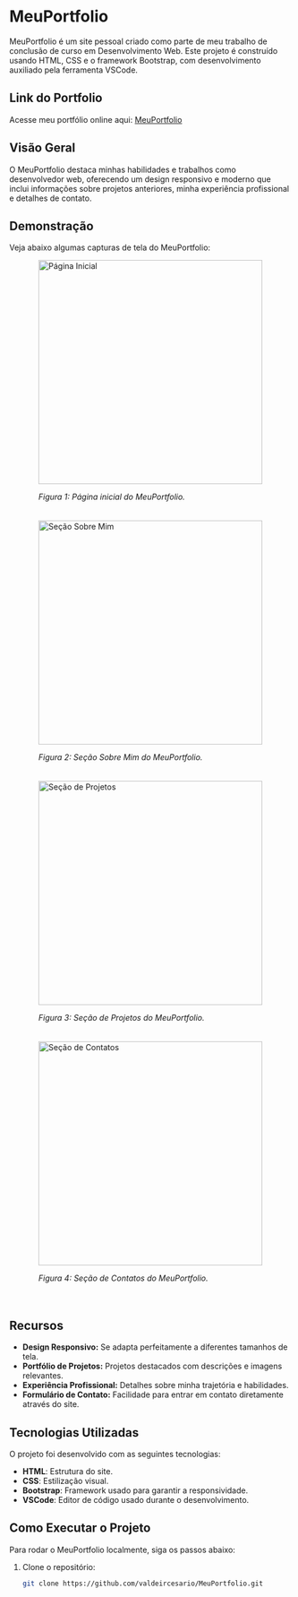 # MeuPortfolio

MeuPortfolio é um site pessoal criado como parte de meu trabalho de conclusão de curso em Desenvolvimento Web. Este projeto é construído usando HTML, CSS e o framework Bootstrap, com desenvolvimento auxiliado pela ferramenta VSCode.

## Link do Portfolio

Acesse meu portfólio online aqui: [MeuPortfolio](https://valdeircesario.github.io/MeuPortfolio-html/index.html)

## Visão Geral

O MeuPortfolio destaca minhas habilidades e trabalhos como desenvolvedor web, oferecendo um design responsivo e moderno que inclui informações sobre projetos anteriores, minha experiência profissional e detalhes de contato.

## Demonstração

Veja abaixo algumas capturas de tela do MeuPortfolio:

<div style="display: flex; flex-direction: column; align-items: center; justify-content: center;">
    <div style="margin-bottom: 20px;">
        <img src="https://github.com/valdeircesario/MeuPortfolio-html/assets/135670289/065e30b6-22c3-462d-8497-e8c6b4e82ea9" alt="Página Inicial" width="400">
        <p><em>Figura 1: Página inicial do MeuPortfolio.</em></p>
    </div>
    <div style="margin-bottom: 20px;">
        <img src="https://github.com/valdeircesario/MeuPortfolio-html/assets/135670289/73f85670-c7ef-42c6-b4ec-59e7f6ae654d" alt="Seção Sobre Mim" width="400">
        <p><em>Figura 2: Seção Sobre Mim do MeuPortfolio.</em></p>
    </div>
    <div style="margin-bottom: 20px;">
        <img src="https://github.com/valdeircesario/MeuPortfolio-html/assets/135670289/6763df0d-4bc5-4c1d-8585-b16869ad9f7e" alt="Seção de Projetos" width="400">
        <p><em>Figura 3: Seção de Projetos do MeuPortfolio.</em></p>
    </div>
    <div style="margin-bottom: 20px;">
        <img src="https://github.com/valdeircesario/MeuPortfolio-html/assets/135670289/bc1a566f-1966-4e68-af84-9a9d0fc95a07" alt="Seção de Contatos" width="400">
        <p><em>Figura 4: Seção de Contatos do MeuPortfolio.</em></p>
    </div>
</div>



## Recursos

- **Design Responsivo:** Se adapta perfeitamente a diferentes tamanhos de tela.
- **Portfólio de Projetos:** Projetos destacados com descrições e imagens relevantes.
- **Experiência Profissional:** Detalhes sobre minha trajetória e habilidades.
- **Formulário de Contato:** Facilidade para entrar em contato diretamente através do site.

## Tecnologias Utilizadas

O projeto foi desenvolvido com as seguintes tecnologias:

- **HTML**: Estrutura do site.
- **CSS**: Estilização visual.
- **Bootstrap**: Framework usado para garantir a responsividade.
- **VSCode**: Editor de código usado durante o desenvolvimento.

## Como Executar o Projeto

Para rodar o MeuPortfolio localmente, siga os passos abaixo:

1. Clone o repositório:
   ```bash
   git clone https://github.com/valdeircesario/MeuPortfolio.git
